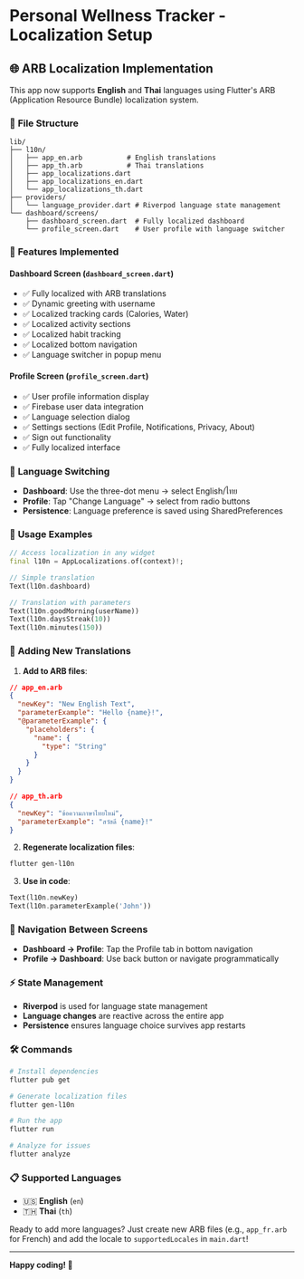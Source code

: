 # Personal Wellness Tracker - Localization Setup

## 🌐 **ARB Localization Implementation**

This app now supports **English** and **Thai** languages using Flutter's ARB (Application Resource Bundle) localization system.

### 📁 **File Structure**
```
lib/
├── l10n/
│   ├── app_en.arb           # English translations
│   ├── app_th.arb           # Thai translations
│   ├── app_localizations.dart
│   ├── app_localizations_en.dart
│   └── app_localizations_th.dart
├── providers/
│   └── language_provider.dart # Riverpod language state management
└── dashboard/screens/
    ├── dashboard_screen.dart  # Fully localized dashboard
    └── profile_screen.dart    # User profile with language switcher
```

### 🚀 **Features Implemented**

#### **Dashboard Screen (`dashboard_screen.dart`)**
- ✅ Fully localized with ARB translations
- ✅ Dynamic greeting with username
- ✅ Localized tracking cards (Calories, Water)
- ✅ Localized activity sections
- ✅ Localized habit tracking
- ✅ Localized bottom navigation
- ✅ Language switcher in popup menu

#### **Profile Screen (`profile_screen.dart`)**
- ✅ User profile information display
- ✅ Firebase user data integration
- ✅ Language selection dialog
- ✅ Settings sections (Edit Profile, Notifications, Privacy, About)
- ✅ Sign out functionality
- ✅ Fully localized interface

### 🎯 **Language Switching**
- **Dashboard**: Use the three-dot menu → select English/ไทย
- **Profile**: Tap "Change Language" → select from radio buttons
- **Persistence**: Language preference is saved using SharedPreferences

### 📱 **Usage Examples**

```dart
// Access localization in any widget
final l10n = AppLocalizations.of(context)!;

// Simple translation
Text(l10n.dashboard)

// Translation with parameters
Text(l10n.goodMorning(userName))
Text(l10n.daysStreak(10))
Text(l10n.minutes(150))
```

### 🔧 **Adding New Translations**

1. **Add to ARB files**:
```json
// app_en.arb
{
  "newKey": "New English Text",
  "parameterExample": "Hello {name}!",
  "@parameterExample": {
    "placeholders": {
      "name": {
        "type": "String"
      }
    }
  }
}

// app_th.arb
{
  "newKey": "ข้อความภาษาไทยใหม่",
  "parameterExample": "สวัสดี {name}!"
}
```

2. **Regenerate localization files**:
```bash
flutter gen-l10n
```

3. **Use in code**:
```dart
Text(l10n.newKey)
Text(l10n.parameterExample('John'))
```

### 🎨 **Navigation Between Screens**
- **Dashboard → Profile**: Tap the Profile tab in bottom navigation
- **Profile → Dashboard**: Use back button or navigate programmatically

### ⚡ **State Management**
- **Riverpod** is used for language state management
- **Language changes** are reactive across the entire app
- **Persistence** ensures language choice survives app restarts

### 🛠 **Commands**
```bash
# Install dependencies
flutter pub get

# Generate localization files
flutter gen-l10n

# Run the app
flutter run

# Analyze for issues
flutter analyze
```

### 📋 **Supported Languages**
- 🇺🇸 **English** (`en`)
- 🇹🇭 **Thai** (`th`)

Ready to add more languages? Just create new ARB files (e.g., `app_fr.arb` for French) and add the locale to `supportedLocales` in `main.dart`!

---

**Happy coding! 🚀**
